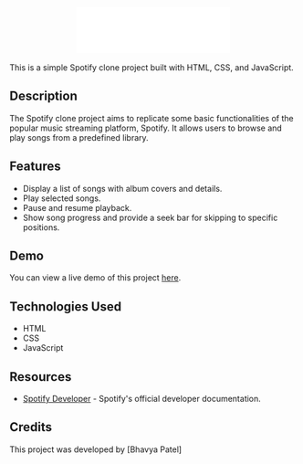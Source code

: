 <!-- PROJECT LOGO -->
<br />
<div align="center">
    <img src="logo.png" alt="Logo" height="80">
 
</div>

This is a simple Spotify clone project built with HTML, CSS, and JavaScript.

## Description

The Spotify clone project aims to replicate some basic functionalities of the popular music streaming platform, Spotify. It allows users to browse and play songs from a predefined library.

## Features

- Display a list of songs with album covers and details.
- Play selected songs.
- Pause and resume playback.
- Show song progress and provide a seek bar for skipping to specific positions.

## Demo

You can view a live demo of this project [here](https://your-demo-link.com).

## Technologies Used

- HTML
- CSS
- JavaScript

## Resources

- [Spotify Developer](https://developer.spotify.com/) - Spotify's official developer documentation.

## Credits

This project was developed by [Bhavya Patel]

